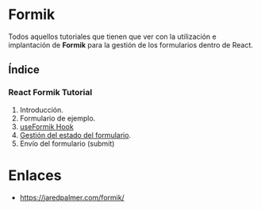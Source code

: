 # Formik

Todos aquellos tutoriales que tienen que ver con la utilización e implantación de **Formik** para la gestión de los formularios dentro de React.

## Índice

### React Formik Tutorial
1. Introducción.
2. Formulario de ejemplo.
3. [useFormik Hook](https://github.com/DevJoseManuel/js-tutorials/blob/master/react/formik/03_useFormik_hook.md)
4. [Gestión del estado del formulario](https://github.com/DevJoseManuel/js-tutorials/blob/master/react/formik/04_Managing_Form_State.md).
5. Envío del formulario (submit)


# Enlaces
* <https://jaredpalmer.com/formik/>

